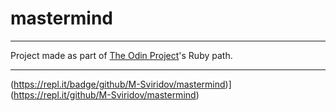 # mastermind
- - -
Project made as part of [The Odin Project](https://www.theodinproject.com/lessons/ruby-mastermind)'s Ruby path.
- - -
(https://repl.it/badge/github/M-Sviridov/mastermind)](https://repl.it/github/M-Sviridov/mastermind)
